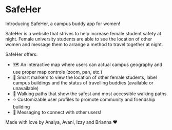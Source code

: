 # SafeHer
Introducing SafeHer, a campus buddy app for women!

SafeHer is a website that strives to help increase female student safety at night. Female university students are able to see the location of other women and message them to arrange a method to travel together at night.

SafeHer offers:
- 🗺️ An interactive map where users can actual campus geography and use proper map controls (zoom, pan, etc.)
- 📍 Smart markers to view the location of other female students, label campus buildings and the status of travelling buddies (available or unavailable)
- 🗾 Walking paths that show the safest and most accessible walking paths
- ⭐️ Customizable user profiles to promote community and friendship building
- 💬 Messaging to connect with other users!


Made with love by Anaiya, Avani, Izzy and Brianna ❤️
